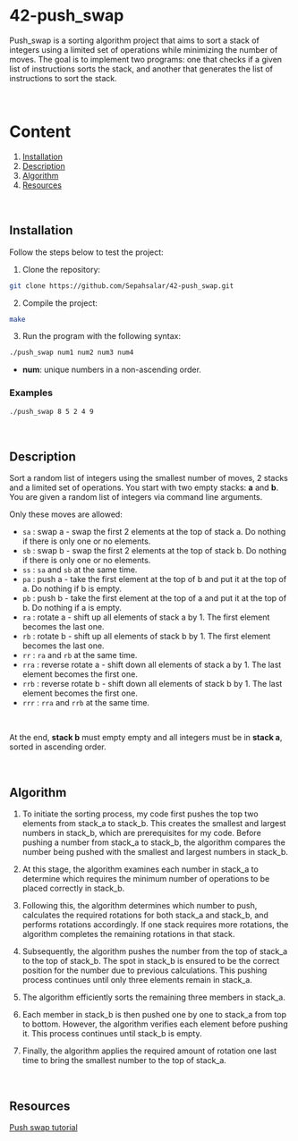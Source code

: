 # 42-push_swap
Push_swap is a sorting algorithm project that aims to sort a stack of integers using a limited set of operations while minimizing the number of moves. The goal is to implement two programs: one that checks if a given list of instructions sorts the stack, and another that generates the list of instructions to sort the stack.

</br>

# Content

1. [Installation](#installation)
2. [Description](#description)
3. [Algorithm](#algorithm)
4. [Resources](#resources)

</br>

## Installation

Follow the steps below to test the project: 

1. Clone the repository:
```bash
git clone https://github.com/Sepahsalar/42-push_swap.git
```
2. Compile the project:
```bash
make
```
3. Run the program with the following syntax:
```bash
./push_swap num1 num2 num3 num4
```
- **num**: unique numbers in a non-ascending order.

### Examples
```bash
./push_swap 8 5 2 4 9
```

</br>

## Description

Sort a random list of integers using the smallest number of moves, 2 stacks and a limited set of operations. You start with two empty stacks: **a** and **b**. You are given a random list of integers via command line arguments.
<br />

Only these moves are allowed:
- `sa` : swap a - swap the first 2 elements at the top of stack a. Do nothing if there is only one or no elements.
- `sb` : swap b - swap the first 2 elements at the top of stack b. Do nothing if there is only one or no elements.
- `ss` : `sa` and `sb` at the same time.
- `pa` : push a - take the first element at the top of b and put it at the top of a. Do nothing if b is empty.
- `pb` : push b - take the first element at the top of a and put it at the top of b. Do nothing if a is empty.
- `ra` : rotate a - shift up all elements of stack a by 1. The first element becomes the last one.
- `rb` : rotate b - shift up all elements of stack b by 1. The first element becomes the last one.
- `rr` : `ra` and `rb` at the same time.
- `rra` : reverse rotate a - shift down all elements of stack a by 1. The last element becomes the first one.
- `rrb` : reverse rotate b - shift down all elements of stack b by 1. The last element becomes the first one.
- `rrr` : `rra` and `rrb` at the same time.
<br />

At the end, **stack b** must empty empty and all integers must be in **stack a**, sorted in ascending order.

</br>

## Algorithm



1. To initiate the sorting process, my code first pushes the top two elements from stack_a to stack_b. This creates the smallest and largest numbers in stack_b, which are prerequisites for my code. Before pushing a number from stack_a to stack_b, the algorithm compares the number being pushed with the smallest and largest numbers in stack_b.

2. At this stage, the algorithm examines each number in stack_a to determine which requires the minimum number of operations to be placed correctly in stack_b.

3. Following this, the algorithm determines which number to push, calculates the required rotations for both stack_a and stack_b, and performs rotations accordingly. If one stack requires more rotations, the algorithm completes the remaining rotations in that stack.

4. Subsequently, the algorithm pushes the number from the top of stack_a to the top of stack_b. The spot in stack_b is ensured to be the correct position for the number due to previous calculations. This pushing process continues until only three elements remain in stack_a.

5. The algorithm efficiently sorts the remaining three members in stack_a.

6. Each member in stack_b is then pushed one by one to stack_a from top to bottom. However, the algorithm verifies each element before pushing it. This process continues until stack_b is empty.

7. Finally, the algorithm applies the required amount of rotation one last time to bring the smallest number to the top of stack_a.

</br>

## Resources

[Push swap tutorial](https://medium.com/@ayogun/push-swap-c1f5d2d41e97)